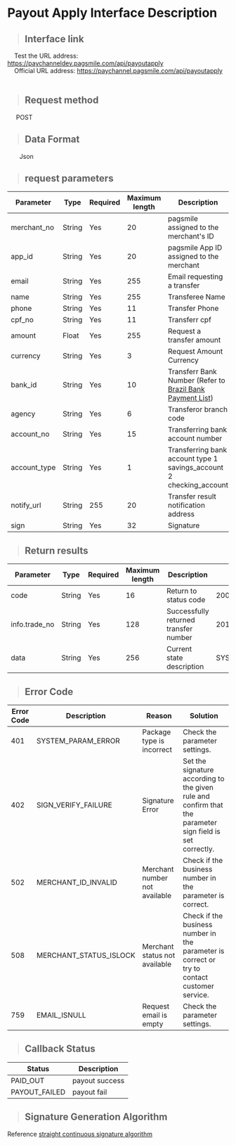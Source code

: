 # Payout Apply Interface Description

>## Interface link

    Test the URL address: https://paychanneldev.pagsmile.com/api/payoutapply  
    Official URL address: https://paychannel.pagsmile.com/api/payoutapply
    
>## Request method

     POST

>## Data Format
  
    Json

>## request parameters

Parameter | Type | Required | Maximum length | Description | Example value
--- | --- | --- | --- | --- | ---
merchant_no | String | Yes | 20 | pagsmile assigned to the merchant's ID | 1024201708140012289
app_id | String | Yes | 20 | pagsmile App ID assigned to the merchant | 2017051914172236111
email | String | Yes | 255 | Email requesting a transfer | test@pagsmile.com
name | String | Yes | 255 | Transferee Name | Test User Name
phone | String | Yes | 11 | Transfer Phone  | 13512345678
cpf_no | String | Yes | 11 | Transferr cpf  | 50284414727
amount | Float | Yes | 255 | Request a transfer amount | 100.1
currency | String | Yes | 3 | Request Amount Currency | BRL
bank_id | String | Yes | 10 | Transferr Bank Number (Refer to [Brazil Bank Payment List](Bankinfo)) | 318
agency | String | Yes | 6 | Transferor branch code | 123456
account_no | String | Yes | 15 | Transferring bank account number | 123456789012-34
account_type | String | Yes | 1 | Transferring bank account type 1 savings_account 2 checking_account | 1
notify_url | String | 255 | 20 | Transfer result notification address | https://www.pagsmile.com | https://www.pagsmile.com
sign | String | Yes | 32 | Signature |



>## Return results

Parameter | Type | Required | Maximum length | Description | Example value
--- | --- | --- | --- | --- | ---
code | String | Yes | 16 | Return to status code | 200: Request successful
info.trade_no | String | Yes | 128 | Successfully returned transfer number | 2019080904564629463
data | String | Yes | 256 | Current state description | SYSTEM_PARAM_ERROR

>## Error Code

Error Code | Description | Reason | Solution
--- | --- | --- | ---
401 | SYSTEM_PARAM_ERROR | Package type is incorrect | Check the parameter settings.
402 | SIGN_VERIFY_FAILURE | Signature Error | Set the signature according to the given rule and confirm that the parameter sign field is set correctly.
502 | MERCHANT_ID_INVALID | Merchant number not available | Check if the business number in the parameter is correct.
508 | MERCHANT_STATUS_ISLOCK | Merchant status not available | Check if the business number in the parameter is correct or try to contact customer service.
759 | EMAIL_ISNULL | Request email is empty | Check the parameter settings.

>## Callback Status

Status | Description
---  | ---  
PAID_OUT | payout success
PAYOUT_FAILED | payout fail

>## Signature Generation Algorithm

Reference [straight continuous signature algorithm](SignatureAlgorithm)
